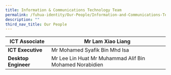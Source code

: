 ```yaml
---
title: Information & Communications Technology Team
permalink: /fuhua-identity/Our-People/Information-and-Communications-Technology-Team/
description: ""
third_nav_title: Our People
---
```

| **ICT Associate**     | Mr Lam Xiao Liang                                         |
|-----------------------|-----------------------------------------------------------|
| **ICT Executive**    | Mr Mohamed Syafik Bin Mhd Isa                             |
| **Desktop Engineer** | Mr Lee Lin Huat  Mr Muhammad Alif Bin Mohamed Norabidien  |
